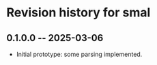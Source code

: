 # Revision history for smal

## 0.1.0.0 -- 2025-03-06

* Initial prototype: some parsing implemented.
